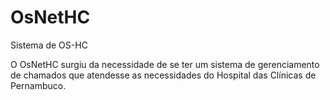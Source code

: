 # OsNetHC
Sistema de OS-HC

O OsNetHC surgiu da necessidade de se ter um sistema de gerenciamento de chamados que atendesse as necessidades do Hospital das Clínicas de Pernambuco.
